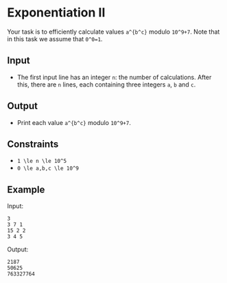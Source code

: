 # Exponentiation II 

Your task is to efficiently calculate values ```a^{b^c}``` modulo ```10^9+7```.
Note that in this task we assume that ```0^0=1```.
## Input
- The first input line has an integer ```n```: the number of calculations.
After this, there are ```n``` lines, each containing three integers ```a```, ```b``` and ```c```.
## Output
- Print each value ```a^{b^c}``` modulo ```10^9+7```.
## Constraints

- ```1 \le n \le 10^5```
- ```0 \le a,b,c \le 10^9```

## Example
Input:
```
3
3 7 1
15 2 2
3 4 5
```

Output:
```
2187
50625
763327764
```
